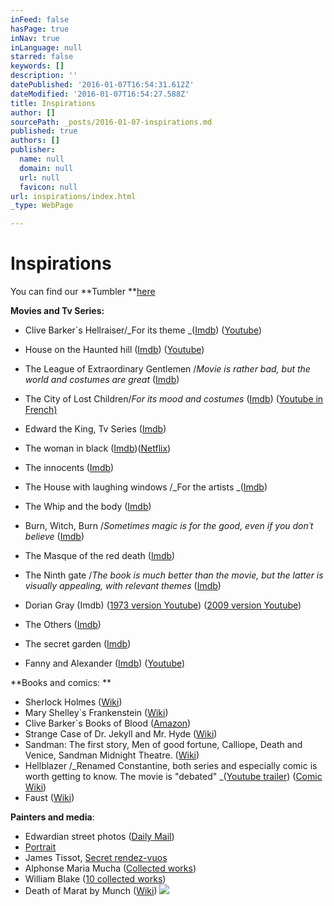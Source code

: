 ```yaml
---
inFeed: false
hasPage: true
inNav: true
inLanguage: null
starred: false
keywords: []
description: ''
datePublished: '2016-01-07T16:54:31.612Z'
dateModified: '2016-01-07T16:54:27.588Z'
title: Inspirations
author: []
sourcePath: _posts/2016-01-07-inspirations.md
published: true
authors: []
publisher:
  name: null
  domain: null
  url: null
  favicon: null
url: inspirations/index.html
_type: WebPage

---
```

# Inspirations

You can find our **Tumbler **[here][0]

**Movies and Tv Series:**

* Clive Barker\`s Hellraiser/_For its theme _([Imdb][1]) ([Youtube][2])
* House on the Haunted hill ([Imdb][3]) ([Youtube][4])
* The League of Extraordinary Gentlemen /_Movie is rather bad, but the world and costumes are great_ ([Imdb][5])
* The City of Lost Children/_For its mood and costumes_ ([Imdb][6]) ([Youtube in French)][7]
* Edward the King, Tv Series ([Imdb][8])
* The woman in black ([Imdb][9])([Netflix][10])
* The innocents ([Imdb][11])
* The House with laughing windows /_For the artists _([Imdb][12])
* The Whip and the body ([Imdb][13])
* Burn, Witch, Burn /_Sometimes magic is for the good, even if you don´t believe_ ([Imdb][14])
* The Masque of the red death ([Imdb][15])
* The Ninth gate /_The book is much better than the movie, but the latter is visually appealing, with relevant themes_ ([Imdb][16])
* Dorian Gray (Imdb) ([1973 version Youtube][17]) ([2009 version Youtube][18])

* The Others ([Imdb][19])
* The secret garden ([Imdb][20])
* Fanny and Alexander ([Imdb][21]) ([Youtube][22])

**Books and comics: **

* Sherlock Holmes ([Wiki][23]) 
* Mary Shelley\`s Frankenstein ([Wiki][24])
* Clive Barker\`s Books of Blood ([Amazon][25])
* Strange Case of Dr. Jekyll and Mr. Hyde ([Wiki][26])
* Sandman: The first story, Men of good fortune, Calliope, Death and Venice, Sandman Midnight Theatre. ([Wiki][27])
* Hellblazer /_Renamed Constantine, both series and especially comic is worth getting to know. The movie is "debated" _([Youtube trailer][28]) ([Comic Wiki][29])
* Faust ([Wiki][30])

**Painters and media**:

* Edwardian street photos ([Daily Mail][31])
* [Portrait][32]
* James Tissot, [Secret rendez-vuos ][33]
* Alphonse Maria Mucha ([Collected works][34])
* William Blake ([10 collected works][35])
* Death of Marat by Munch ([Wiki][36])
![](https://the-grid-user-content.s3-us-west-2.amazonaws.com/6783b5d3-f4b1-41e5-9c05-b5cd776333f9.png)

[0]: adlucem-larp.tumblr.com/
[1]: http://www.imdb.com/title/tt0093177/?ref_=nv_sr_1
[2]: https://www.youtube.com/watch?v=QdNlL0qfZuk
[3]: http://www.imdb.com/title/tt0051744/
[4]: https://www.youtube.com/watch?v=OwhfqgzsuVU
[5]: http://www.imdb.com/title/tt0311429/?ref_=nv_sr_5
[6]: http://www.imdb.com/title/tt0112682/?ref_=nv_sr_1
[7]: https://www.youtube.com/watch?v=jGg9gtfYwq4
[8]: http://www.imdb.com/title/tt0072925/
[9]: http://www.imdb.com/title/tt1596365/
[10]: http://www.netflix.com/title/70206133
[11]: http://www.imdb.com/title/tt0055018/
[12]: http://www.imdb.com/title/tt0074287/
[13]: http://www.imdb.com/title/tt0057078/
[14]: http://www.imdb.com/title/tt0056279/
[15]: http://www.imdb.com/title/tt0058333/
[16]: http://www.imdb.com/title/tt0142688/
[17]: https://www.youtube.com/watch?v=2zsKz33TxC0
[18]: https://www.youtube.com/watch?v=cW23-ZGZnhw
[19]: http://www.imdb.com/title/tt0230600/?ref_=fn_al_tt_1
[20]: http://www.imdb.com/title/tt0108071/?ref_=nv_sr_1
[21]: http://www.imdb.com/title/tt0083922/?ref_=nv_sr_1
[22]: https://www.youtube.com/watch?v=nD44X8mqRvc
[23]: https://en.wikipedia.org/wiki/Sherlock_Holmes
[24]: https://en.wikipedia.org/wiki/Frankenstein
[25]: http://www.amazon.com/Books-Blood-Vols-Clive-Barker/dp/0425165582
[26]: https://en.wikipedia.org/wiki/Strange_Case_of_Dr_Jekyll_and_Mr_Hyde
[27]: https://en.wikipedia.org/wiki/The_Sandman_(Vertigo)
[28]: https://www.youtube.com/watch?v=CNPIG40KcbU
[29]: https://en.wikipedia.org/wiki/Constantine_(comics)
[30]: https://en.wikipedia.org/wiki/Faust
[31]: http://www.dailymail.co.uk/femail/article-2173872/Edwardian-street-style-Astonishing-amateur-images-capture-fashion-women-London-Paris-century-ago.html
[32]: https://upload.wikimedia.org/wikipedia/commons/3/3a/Signac_-_Portrait_de_F%C3%A9lix_F%C3%A9n%C3%A9on.jpg
[33]: https://upload.wikimedia.org/wikipedia/commons/5/56/James_Tissot_-_Le_rendez_vous_secret.JPG
[34]: http://www.alfonsmucha.org/
[35]: http://www.theguardian.com/culture/2014/nov/21/the-10-best-works-by-william-blake
[36]: https://upload.wikimedia.org/wikipedia/commons/a/a4/MunchDerToddesMarat1907.JPG